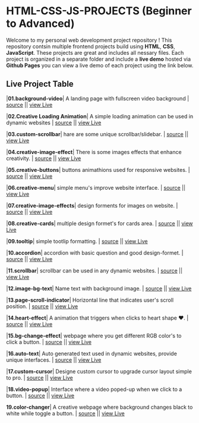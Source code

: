 # HTML-CSS-JS-PROJECTS (Beginner to Advanced)
Welcome to my personal web development project repository !
This repository contsin multiple frontend projects build using **HTML**, **CSS**, **JavaScript**. These projects are great and includes all nessary files.
Each project is organized in a separate folder and include a **live demo** hosted via **Github Pages** you can view a live demo of each project using the link below.
## Live Project Table
|**01.background-video**| A landing page with fullscreen video background | [source](./01.background-video) ||
[view Live](https://bhavneet-saini.github.io/HTML-CSS-JS-PROJECTS/01.background-video/)

|**02.Creative Loading Animation**| A simple loading animation can be used in dynamic websites | [source](./02.creative-loading-animation) ||
[view Live](https://bhavneet-saini.github.io/HTML-CSS-JS-PROJECTS/02.creative-loading-animation/)

|**03.custom-scrollbar**| hare are some unique scrollbar/slidebar. | [source](./03.custom-scrollbar) ||
[view Live](https://bhavneet-saini.github.io/HTML-CSS-JS-PROJECTS/03.custom-scrollbar/)

|**04.creative-image-effect**| There is some images effects that enhance creativity. | [source](./04.creative-image-effect) ||
[view Live](https://bhavneet-saini.github.io/HTML-CSS-JS-PROJECTS/04.creative-image-effect/)

|**05.creative-buttons**| buttons animathions used for responsive websites. | [source](./05.creative-buttons) ||
[view Live](https://bhavneet-saini.github.io/HTML-CSS-JS-PROJECTS/05.creative-buttons/)

|**06.creative-menu**| simple menu's improve website interface. | [source](./06.creative-menu) ||
[view Live](https://bhavneet-saini.github.io/HTML-CSS-JS-PROJECTS/06.creative-menu/)

|**07.creative-image-effects**| design forments for images on website. | [source](./07.creative-image-effects) ||
[view Live](https://bhavneet-saini.github.io/HTML-CSS-JS-PROJECTS/07.creative-image-effects/)

|**08.creative-cards**| multiple design formet's for cards area. | [source](./08.creative-cards) ||
[view Live](https://bhavneet-saini.github.io/HTML-CSS-JS-PROJECTS/08.creative-cards/)

|**09.tooltip**| simple tootlip formatting. | [source](./09.tooltip) ||
[view Live](https://bhavneet-saini.github.io/HTML-CSS-JS-PROJECTS/09.tooltip/)

|**10.accordion**| accordion with basic question and good design-formet. | [source](./10.accordion) ||
[view Live](https://bhavneet-saini.github.io/HTML-CSS-JS-PROJECTS/10.accordion/)

|**11.scrollbar**| scrollbar can be used in any dynamic websites. | [source](./11.scrollbar) ||
[view Live](https://bhavneet-saini.github.io/HTML-CSS-JS-PROJECTS/11.scrollbar/)

|**12.image-bg-text**| Name text with background image. | [source](./12.image-bg-text) ||
[view Live](https://bhavneet-saini.github.io/HTML-CSS-JS-PROJECTS/12.image-bg-text/)

|**13.page-scroll-indicator**| Horizontal line that indicates user's scroll position. | [source](./13.page-scroll-indicator) ||
[view Live](https://bhavneet-saini.github.io/HTML-CSS-JS-PROJECTS/13.page-scroll-indicator/)

|**14.heart-effect**| A animation that triggers when clicks to heart shape ❤. | [source](./14.heart-effect) ||
[view Live](https://bhavneet-saini.github.io/HTML-CSS-JS-PROJECTS/14.heart-effect/)

|**15.bg-change-effect**| webpage where you get different RGB color's to click a button. | [source](./15.bg-change-effect) ||
[view Live](https://bhavneet-saini.github.io/HTML-CSS-JS-PROJECTS/15.bg-change-effect/)

|**16.auto-text**| Auto generated text used in dynamic websites, provide unique interfaces. | [source](./16.auto-text) ||
[view Live](https://bhavneet-saini.github.io/HTML-CSS-JS-PROJECTS/16.auto-text/)

|**17.custom-cursor**| Designe custom cursor to upgrade cursor layout simple to pro. | [source](./17.custom-cursor) ||
[view Live](https://bhavneet-saini.github.io/HTML-CSS-JS-PROJECTS/17.custom-cursor/)

|**18.video-popup**| Interface where a video poped-up when we click to a button. | [source](./18.video-popup) ||
[view Live](https://bhavneet-saini.github.io/HTML-CSS-JS-PROJECTS/18.video-popup/)

**19.color-changer**| A creative webpage where background changes black to white while toggle a button. | [source](./19.color-changer) ||
[view Live](https://bhavneet-saini.github.io/HTML-CSS-JS-PROJECTS/19.color-changer/)

